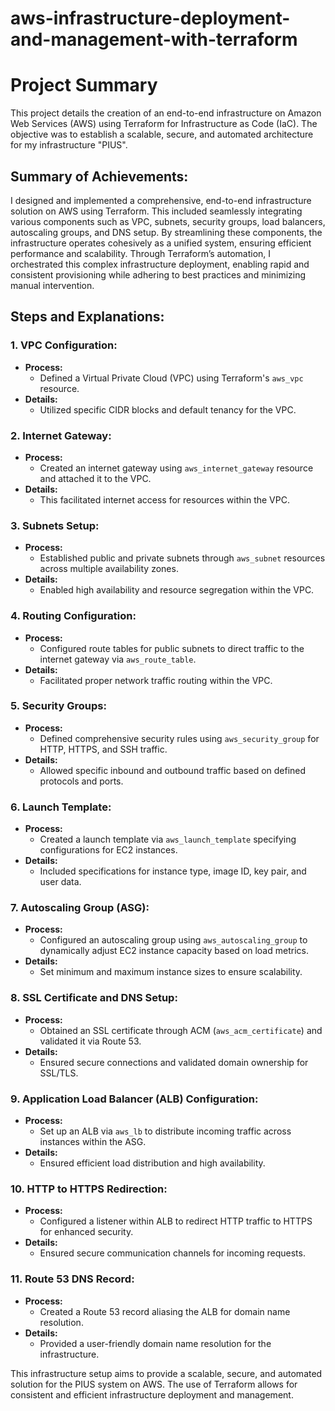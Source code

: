 # aws-infrastructure-deployment-and-management-with-terraform

# Project Summary

This project details the creation of an end-to-end infrastructure on Amazon Web Services (AWS) using Terraform for Infrastructure as Code (IaC). The objective was to establish a scalable, secure, and automated architecture for my infrastructure "PIUS".
## Summary of Achievements:

I designed and implemented a comprehensive, end-to-end infrastructure solution on AWS using Terraform. This included seamlessly integrating various components such as VPC, subnets, security groups, load balancers, autoscaling groups, and DNS setup. By streamlining these components, the infrastructure operates cohesively as a unified system, ensuring efficient performance and scalability. Through Terraform’s automation, I orchestrated this complex infrastructure deployment, enabling rapid and consistent provisioning while adhering to best practices and minimizing manual intervention.

## Steps and Explanations:

### 1. VPC Configuration:
- **Process:** 
  - Defined a Virtual Private Cloud (VPC) using Terraform's `aws_vpc` resource.
- **Details:** 
  - Utilized specific CIDR blocks and default tenancy for the VPC.

### 2. Internet Gateway:
- **Process:** 
  - Created an internet gateway using `aws_internet_gateway` resource and attached it to the VPC.
- **Details:** 
  - This facilitated internet access for resources within the VPC.

### 3. Subnets Setup:
- **Process:** 
  - Established public and private subnets through `aws_subnet` resources across multiple availability zones.
- **Details:** 
  - Enabled high availability and resource segregation within the VPC.

### 4. Routing Configuration:
- **Process:** 
  - Configured route tables for public subnets to direct traffic to the internet gateway via `aws_route_table`.
- **Details:** 
  - Facilitated proper network traffic routing within the VPC.

### 5. Security Groups:
- **Process:** 
  - Defined comprehensive security rules using `aws_security_group` for HTTP, HTTPS, and SSH traffic.
- **Details:** 
  - Allowed specific inbound and outbound traffic based on defined protocols and ports.

### 6. Launch Template:
- **Process:** 
  - Created a launch template via `aws_launch_template` specifying configurations for EC2 instances.
- **Details:** 
  - Included specifications for instance type, image ID, key pair, and user data.

### 7. Autoscaling Group (ASG):
- **Process:** 
  - Configured an autoscaling group using `aws_autoscaling_group` to dynamically adjust EC2 instance capacity based on load metrics.
- **Details:** 
  - Set minimum and maximum instance sizes to ensure scalability.

### 8. SSL Certificate and DNS Setup:
- **Process:** 
  - Obtained an SSL certificate through ACM (`aws_acm_certificate`) and validated it via Route 53.
- **Details:** 
  - Ensured secure connections and validated domain ownership for SSL/TLS.

### 9. Application Load Balancer (ALB) Configuration:
- **Process:** 
  - Set up an ALB via `aws_lb` to distribute incoming traffic across instances within the ASG.
- **Details:** 
  - Ensured efficient load distribution and high availability.

### 10. HTTP to HTTPS Redirection:
- **Process:** 
  - Configured a listener within ALB to redirect HTTP traffic to HTTPS for enhanced security.
- **Details:** 
  - Ensured secure communication channels for incoming requests.

### 11. Route 53 DNS Record:
- **Process:** 
  - Created a Route 53 record aliasing the ALB for domain name resolution.
- **Details:** 
  - Provided a user-friendly domain name resolution for the infrastructure.

This infrastructure setup aims to provide a scalable, secure, and automated solution for the PIUS system on AWS. The use of Terraform allows for consistent and efficient infrastructure deployment and management.